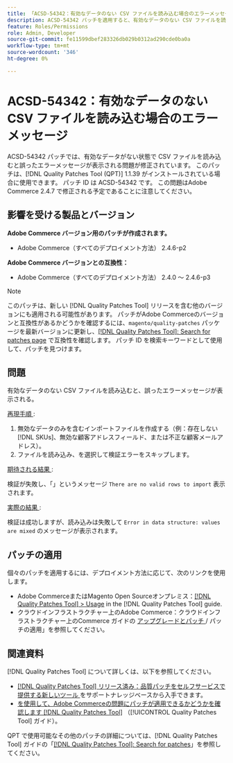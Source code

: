 ```yaml
---
title: 「ACSD-54342：有効なデータのない CSV ファイルを読み込む場合のエラーメッセージ」
description: ACSD-54342 パッチを適用すると、有効なデータのない CSV ファイルを読み込む際に誤ったエラーメッセージが発生するAdobe Commerceの問題を修正できます。
feature: Roles/Permissions
role: Admin, Developer
source-git-commit: fe11599dbef283326db029b0312ad290cde0ba0a
workflow-type: tm+mt
source-wordcount: '346'
ht-degree: 0%

---
```


# ACSD-54342：有効なデータのない CSV ファイルを読み込む場合のエラーメッセージ

ACSD-54342 パッチでは、有効なデータがない状態で CSV ファイルを読み込むと誤ったエラーメッセージが表示される問題が修正されています。 このパッチは、[!DNL Quality Patches Tool (QPT)] 1.1.39 がインストールされている場合に使用できます。 パッチ ID は ACSD-54342 です。 この問題はAdobe Commerce 2.4.7 で修正される予定であることに注意してください。

## 影響を受ける製品とバージョン

**Adobe Commerce バージョン用のパッチが作成されます。**

* Adobe Commerce（すべてのデプロイメント方法） 2.4.6-p2

**Adobe Commerce バージョンとの互換性：**

* Adobe Commerce（すべてのデプロイメント方法） 2.4.0 ～ 2.4.6-p3

>[!NOTE]
>
>このパッチは、新しい [!DNL Quality Patches Tool] リリースを含む他のバージョンにも適用される可能性があります。 パッチがAdobe Commerceのバージョンと互換性があるかどうかを確認するには、`magento/quality-patches` パッケージを最新バージョンに更新し、[[!DNL Quality Patches Tool]: Search for patches page](https://experienceleague.adobe.com/tools/commerce-quality-patches/index.html?lang=ja) で互換性を確認します。 パッチ ID を検索キーワードとして使用して、パッチを見つけます。

## 問題

有効なデータのない CSV ファイルを読み込むと、誤ったエラーメッセージが表示される。

<u> 再現手順 </u>:

1. 無効なデータのみを含むインポートファイルを作成する（例：存在しない [!DNL SKUs]、無効な顧客アドレスフィールド、または不正な顧客メールアドレス）。
1. ファイルを読み込み、を選択して検証エラーをスキップします。

<u> 期待される結果 </u>:

検証が失敗し、「」というメッセージ `There are no valid rows to import` 表示されます。

<u> 実際の結果 </u>:

検証は成功しますが、読み込みは失敗して `Error in data structure: values are mixed` のメッセージが表示されます。

## パッチの適用

個々のパッチを適用するには、デプロイメント方法に応じて、次のリンクを使用します。

* Adobe CommerceまたはMagento Open Sourceオンプレミス：[[!DNL Quality Patches Tool] > Usage](/help/tools/quality-patches-tool/usage.md) in the [!DNL Quality Patches Tool] guide.
* クラウドインフラストラクチャー上のAdobe Commerce：クラウドインフラストラクチャー上のCommerce ガイドの [ アップグレードとパッチ ](https://experienceleague.adobe.com/docs/commerce-cloud-service/user-guide/develop/upgrade/apply-patches.html?lang=ja)/ パッチの適用」を参照してください。

## 関連資料

[!DNL Quality Patches Tool] について詳しくは、以下を参照してください。

* [[!DNL Quality Patches Tool]  リリース済み：品質パッチをセルフサービスで提供する新しいツール ](https://experienceleague.adobe.com/ja/docs/commerce-knowledge-base/kb/announcements/commerce-announcements/magento-quality-patches-released-new-tool-to-self-serve-quality-patches) をサポートナレッジベースから入手できます。
* [ を使用して、Adobe Commerceの問題にパッチが適用できるかどうかを確認します  [!DNL Quality Patches Tool]](/help/tools/quality-patches-tool/patches-available-in-qpt/check-patch-for-magento-issue-with-magento-quality-patches.md) （[!UICONTROL Quality Patches Tool] ガイド）。


QPT で使用可能なその他のパッチの詳細については、[!DNL Quality Patches Tool] ガイドの「[[!DNL Quality Patches Tool]: Search for patches](https://experienceleague.adobe.com/tools/commerce-quality-patches/index.html?lang=ja)」を参照してください。
